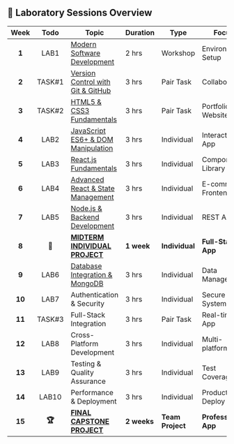 ## 🧪 **Laboratory Sessions Overview**

| Week | Todo | Topic | Duration | Type | Focus |
|:-----:|:-----:|----------|------|-------|-------|
| **1** | LAB1 | [Modern Software Development](LAB1_Environment-Setup) | 2 hrs | Workshop | Environment Setup |
| **2** | TASK#1 | [Version Control with Git & GitHub](TASK1_VersionControl-with-Git-GitHub) | 3 hrs | Pair Task | Collaboration |
| **3** | TASK#2 | [HTML5 & CSS3 Fundamentals](TASK2_html-css-js-fundamentals) | 3 hrs | Pair Task | Portfolio Website |
| **4** | LAB2 | [JavaScript ES6+ & DOM Manipulation](LAB2_JavaScript_ES6_DOM_Manipulation) | 3 hrs | Individual | Interactive App |
| **5** | LAB3 | [React.js Fundamentals](LAB3_Reactjs_Fundamentals) | 3 hrs | Individual | Component Library |
| **6** | LAB4 | [Advanced React & State Management](LAB4_Advanced-React-State-Management) | 3 hrs | Individual | E-commerce Frontend |
| **7** | LAB5 | [Node.js & Backend Development](LAB5_Nodejs_Backend_Development) | 3 hrs | Individual | REST API |
| **8** | **🎯** | **[MIDTERM INDIVIDUAL PROJECT](Midterm_Individual-Project)** | **1 week** | **Individual** | **Full-Stack App** |
| **9** | LAB6 | [Database Integration & MongoDB](LAB6_Database_Integration) | 3 hrs | Individual | Data Management |
| **10** | LAB7 | Authentication & Security | 3 hrs | Individual | Secure System |
| **11** | TASK#3 | Full-Stack Integration | 3 hrs | Pair Task | Real-time App |
| **12** | LAB8 | Cross-Platform Development | 3 hrs | Individual | Multi-platform |
| **13** | LAB9 | Testing & Quality Assurance | 3 hrs | Individual | Test Coverage |
| **14** | LAB10 | Performance & Deployment | 3 hrs | Individual | Production Deploy |
| **15** | **🏆** | **[FINAL CAPSTONE PROJECT](Final_Capstone-Project)** | **2 weeks** | **Team Project** | **Professional App** |
